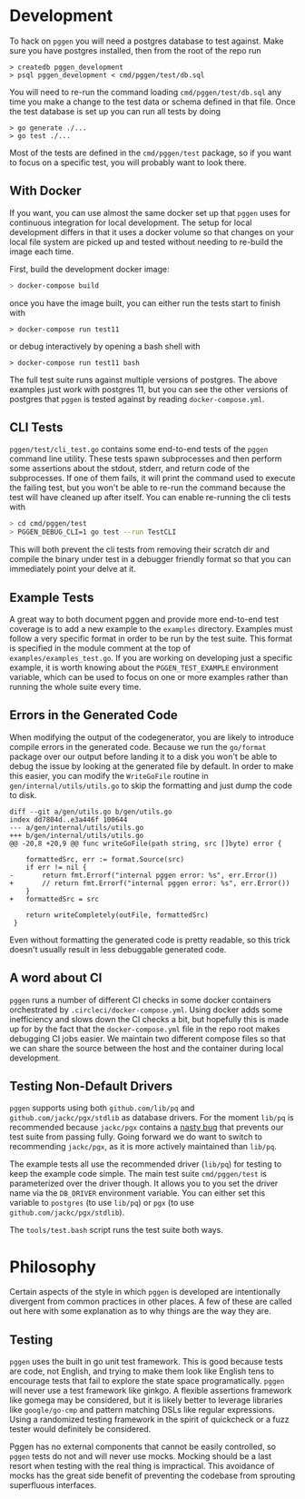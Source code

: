 # Development

To hack on `pggen` you will need a postgres database to test against.
Make sure you have postgres installed, then from the root of the repo run

```
> createdb pggen_development
> psql pggen_development < cmd/pggen/test/db.sql
```

You will need to re-run the command loading `cmd/pggen/test/db.sql` any time
you make a change to the test data or schema defined in that file. Once
the test database is set up you can run all tests by doing

```
> go generate ./...
> go test ./...
```

Most of the tests are defined in the `cmd/pggen/test` package, so if you
want to focus on a specific test, you will probably want to look there.

## With Docker

If you want, you can use almost the same docker set up that `pggen` uses for
continuous integration for local development. The setup for local development
differs in that it uses a docker volume so that changes on your local file system
are picked up and tested without needing to re-build the image each time.

First, build the development docker image:

```bash
> docker-compose build
```

once you have the image built, you can either run the tests
start to finish with

```
> docker-compose run test11
```

or debug interactively by opening a bash shell with

```
> docker-compose run test11 bash
```

The full test suite runs against multiple versions of postgres. The above examples
just work with postgres 11, but you can see the other versions of postgres that
`pggen` is tested against by reading `docker-compose.yml`.

## CLI Tests

`pggen/test/cli_test.go` contains some end-to-end tests of the `pggen` command
line utility. These tests spawn subprocesses and then perform some assertions
about the stdout, stderr, and return code of the subprocesses. If one of them
fails, it will print the command used to execute the failing test, but you won't
be able to re-run the command because the test will have cleaned up after
itself. You can enable re-running the cli tests with

```bash
> cd cmd/pggen/test
> PGGEN_DEBUG_CLI=1 go test --run TestCLI
```

This will both prevent the cli tests from removing their scratch dir and
compile the binary under test in a debugger friendly format so that you can
immediately point your delve at it.

## Example Tests

A great way to both document pggen and provide more end-to-end test coverage is to add a
new example to the `examples` directory. Examples must follow a very specific format in order
to be run by the test suite. This format is specified in the module comment at the top of
`examples/examples_test.go`. If you are working on developing just a specific example, it is
worth knowing about the `PGGEN_TEST_EXAMPLE` environment variable, which can be used to focus
on one or more examples rather than running the whole suite every time.

## Errors in the Generated Code

When modifying the output of the codegenerator, you are likely to introduce compile
errors in the generated code. Because we run the `go/format` package over our output
before landing it to a disk you won't be able to debug the issue by looking at the
generated file by default. In order to make this easier, you can modify the `WriteGoFile`
routine in `gen/internal/utils/utils.go` to skip the formatting and just dump the code to disk.

```
diff --git a/gen/utils.go b/gen/utils.go
index dd7804d..e3a446f 100644
--- a/gen/internal/utils/utils.go
+++ b/gen/internal/utils/utils.go
@@ -20,8 +20,9 @@ func writeGoFile(path string, src []byte) error {

 	formattedSrc, err := format.Source(src)
 	if err != nil {
-		return fmt.Errorf("internal pggen error: %s", err.Error())
+		// return fmt.Errorf("internal pggen error: %s", err.Error())
 	}
+	formattedSrc = src

 	return writeCompletely(outFile, formattedSrc)
 }
```

Even without formatting the generated code is pretty readable, so this trick doesn't
usually result in less debuggable generated code.

## A word about CI

`pggen` runs a number of different CI checks in some docker containers orchestrated by
`.circleci/docker-compose.yml`. Using docker adds some inefficiency and slows down the
CI checks a bit, but hopefully this is made up for by the fact that the `docker-compose.yml`
file in the repo root makes debugging CI jobs easier. We maintain two different compose files
so that we can share the source between the host and the container during local development.

## Testing Non-Default Drivers

`pggen` supports using both `github.com/lib/pq` and `github.com/jackc/pgx/stdlib` as
database drivers. For the moment `lib/pq` is recommended because `jackc/pgx` contains
a [nasty bug](https://github.com/jackc/pgx/issues/841) that prevents our test suite
from passing fully. Going forward we do want to switch to recommending `jackc/pgx`,
as it is more actively maintained than `lib/pq`.

The example tests all use the recommended driver (`lib/pq`) for testing to keep the example code
simple. The main test suite `cmd/pggen/test` is parameterized over the driver though. It
allows you to you set the driver name via the `DB_DRIVER` environment variable. You can
either set this variable to `postgres` (to use `lib/pq`) or `pgx` (to use
`github.com/jackc/pgx/stdlib`).

The `tools/test.bash` script runs the test suite both ways.

# Philosophy

Certain aspects of the style in which `pggen` is developed are intentionally divergent
from common practices in other places. A few of these are called out here with some
explanation as to why things are the way they are.

## Testing

`pggen` uses the built in go unit test framework. This is good because tests are code, not English,
and trying to make them look like English tens to encourage tests that fail to explore the state
space programatically. `pggen` will never use a test framework like ginkgo. A flexible assertions
framework like gomega may be considered, but it is likely better to leverage libraries like
`google/go-cmp` and pattern matching DSLs like regular expressions. Using a randomized testing
framework in the spirit of quickcheck or a fuzz tester would definitely be considered.

Pggen has no external components that cannot be easily controlled, so `pggen` tests do not
and will never use mocks. Mocking should be a last resort when testing with the real thing is
impractical. This avoidance of mocks has the great side benefit of preventing the codebase
from sprouting superfluous interfaces.

